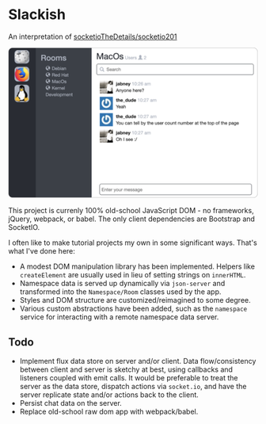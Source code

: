 # Slackish

An interpretation of [socketioTheDetails/socketio201](https://github.com/robertbunch/socketioTheDetails/tree/master/socketio201)

![slackish screenshot](https://raw.githubusercontent.com/jabney/slackish/master/meta/images/slackish.png "Slackish")


This project is currenly 100% old-school JavaScript DOM - no frameworks, jQuery, webpack, or babel. The only client dependencies are Bootstrap and SocketIO.

I often like to make tutorial projects my own in some significant ways. That's what I've done here:
- A modest DOM manipulation library has been implemented. Helpers like `createElement` are usually used in lieu of setting strings on `innerHTML`.
- Namespace data is served up dynamically via `json-server` and transformed into the `Namespace/Room` classes used by the app.
- Styles and DOM structure are customized/reimagined to some degree.
- Various custom abstractions have been added, such as the `namespace` service for interacting with a remote namespace data server.

## Todo

- Implement flux data store on server and/or client. Data flow/consistency between client and server is sketchy at best, using callbacks and listeners coupled with emit calls. It would be preferable to treat the server as the data store, dispatch actions via `socket.io`, and have the server replicate state and/or actions back to the client.
- Persist chat data on the server.
- Replace old-school raw dom app with webpack/babel.
